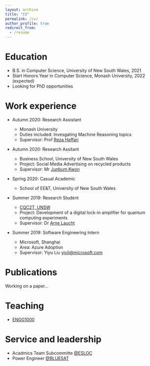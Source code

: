 ```yaml
---
layout: archive
title: "CV"
permalink: /cv/
author_profile: true
redirect_from:
  - /resume
---
```



Education
======

* B.S. in Computer Science, University of New South Wales, 2021
* Start Honors Year in Computer Science, Monash University, 2022 (expected)
* Looking for PhD opportunities

Work experience
======

* Autumn 2020: Research Assistant
  * Monash University
  * Duties included: Invesgating Machine Reasoning topics
  * Supervisor: Prof [Reza Haffari](http://users.monash.edu.au/~gholamrh/)

* Autumn 2020: Research Assitant
  * Business School, University of New South Wales
  * Project: Social Media Advertising on recycled products
  * Supervisor: Mr [Junbum Kwon](https://www.business.unsw.edu.au/our-people/jun-bum-kwon)

* Spring 2020: Casual Academic
  * School of EE&T, University of New South Wales

* Summer 2019: Research Student
  * [CQC2T, UNSW](https://www.cqc2t.org/)
  * Project: Development of a digital lock-in amplifier for quantum computing experiments
  * Supervisor: Dr [Arne Laucht](https://www.cqc2t.org/author/a-laucht/)

* Summer 2019: Software Engineering Intern
  * Microsoft, Shanghai
  * Area: Azure Adoption
  * Supervisor: Yiyu Liu <yiyli@microsoft.com>



Publications
======
  Working on a paper...
  
  
Teaching
======
* [ENGG1000](https://www.handbook.unsw.edu.au/undergraduate/courses/2020/ENGG1000)
  
Service and leadership
======
* Acadmics Team Subcommitte [@ESLOC](http://www.elsoc.net/)
* Power Engineer [@BLUESAT](https://bluesat.com.au/)
